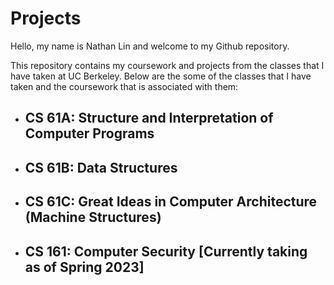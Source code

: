 # Projects

Hello, my name is Nathan Lin and welcome to my Github repository.  

This repository contains my coursework and projects from the classes that I have taken at UC Berkeley.
Below are the some of the classes that I have taken and the coursework that is associated with them:

- CS 61A: Structure and Interpretation of Computer Programs
    - 
- CS 61B: Data Structures
    -
- CS 61C: Great Ideas in Computer Architecture (Machine Structures)
    -
- CS 161: Computer Security [Currently taking as of Spring 2023]
    - 
